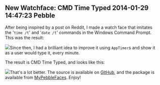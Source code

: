 New Watchface: CMD Time Typed
2014-01-29 14:47:23
Pebble
---

After being inspired by a post on Reddit, I made a watch face that imitates the '<code>time /t</code>' and '<code>date /t</code>' commands in the Windows Command Prompt. This was the result:

<a href="http://ninedof.files.wordpress.com/2014/01/mockup.gif">![](http://ninedof.files.wordpress.com/2014/01/mockup.gif)</a>Since then, I had a brilliant idea to improve it using <code>AppTimer</code>s and show it as a user would type it, every minute.

The result is CMD Time Typed, and looks like this:

<a href="http://ninedof.files.wordpress.com/2014/01/mockup1.gif">![](http://ninedof.files.wordpress.com/2014/01/mockup1.gif)</a>That's a lot better. The source is available on <a title="Source" href="https://github.com/C-D-Lewis/cmd-time-typed">GitHub</a>, and the package is available from <a title="Install here" href="http://www.mypebblefaces.com/apps/3905/10185/">MyPebbleFaces</a>. Enjoy!

&nbsp;
